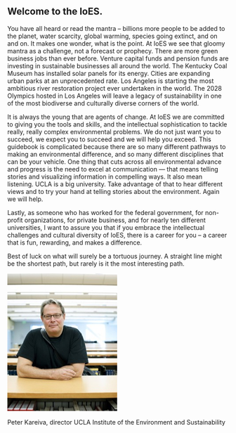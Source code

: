 ## Welcome to the IoES. 
You have all heard or read the mantra – billions more people to be added to the planet, water scarcity, global warming, species going extinct, and on and on. It makes one wonder, what is the point. At IoES we see that gloomy mantra as a challenge, not a forecast or prophecy. There are more green business jobs than ever before. Venture capital funds and pension funds are investing in sustainable businesses all around the world. The Kentucky Coal Museum has installed solar panels for its energy. Cities are expanding urban parks at an unprecedented rate. Los Angeles is starting the most ambitious river restoration project ever undertaken in the world. The 2028 Olympics hosted in Los Angeles will leave a legacy of sustainability in one of the most biodiverse and culturally diverse corners of the world.

It is always the young that are agents of change. At IoES we are committed to giving you the tools and skills, and the intellectual sophistication to tackle really, really complex environmental problems. We do not just want you to succeed, we expect you to succeed and we will help you exceed. This guidebook is complicated because there are so many different pathways to making an environmental difference, and so many different disciplines that can be your vehicle. One thing that cuts across all environmental advance and progress is the need to excel at communication — that means telling stories and visualizing information in compelling ways. It also mean listening. UCLA is a big university. Take advantage of that to hear different views and to try your hand at telling stories about the environment. Again we will help.

Lastly, as someone who has worked for the federal government, for non-profit organizations, for private business, and for nearly ten different universities, I want to assure you that if you embrace the intellectual challenges and cultural diversity of IoES, there is a career for you – a career that is fun, rewarding, and makes a difference.

Best of luck on what will surely be a tortuous journey. A straight line might be the shortest path, but rarely is it the most interesting path.


![Peter Kareiva, director IoES](assets/peter-kareiva-250w.jpg)

Peter Kareiva, director 
UCLA Institute of the Environment and Sustainability

